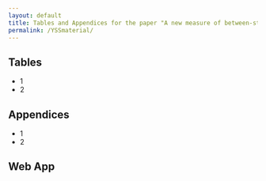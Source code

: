 ```yaml
---
layout: default
title: Tables and Appendices for the paper "A new measure of between-studies heterogeneity in meta-analysis" in the YSS competition
permalink: /YSSmaterial/
---
```



## Tables

* 1
* 2

## Appendices

* 1
* 2

## Web App